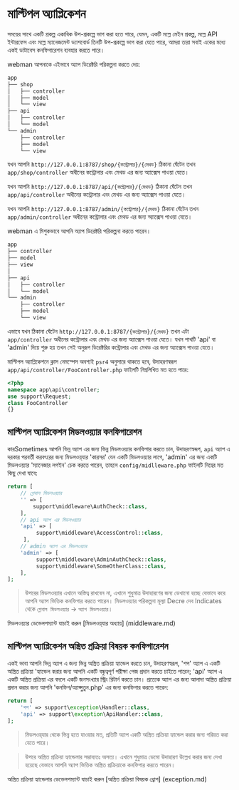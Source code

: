 # মাল্টিপল অ্যাপ্লিকেশন
সময়ের সাথে একটি প্রকল্প একাধিক উপ-প্রকল্পে ভাগ করা হতে পারে, যেমন, একটি মল্লে মেইন প্রকল্প, মল্লে API ইন্টারফেস এবং মল্লে ম্যানেজমেন্ট ড্যাশবোর্ড তিনটি উপ-প্রকল্পে ভাগ করা যেতে পারে, আমরা তারা সবাই একের মধ্যে একই ডাটাবেস কনফিগারেশন ব্যবহার করতে পারে।

webman আপনাকে এইভাবে অ্যাপ ডিরেক্টরি পরিকল্পনা করতে দেয়:
```php
app
├── shop
│   ├── controller
│   ├── model
│   └── view
├── api
│   ├── controller
│   └── model
└── admin
    ├── controller
    ├── model
    └── view
```
যখন আপনি `http://127.0.0.1:8787/shop/{কন্ট্রোলার}/{মেথড}` ঠিকানা ঘেঁটেন তখন `app/shop/controller` অধীনের কন্ট্রোলার এবং মেথড এর জন্য অ্যাক্সেস পাওয়া যেতে।

যখন আপনি `http://127.0.0.1:8787/api/{কন্ট্রোলার}/{মেথড}` ঠিকানা ঘেঁটেন তখন `app/api/controller` অধীনের কন্ট্রোলার এবং মেথড এর জন্য অ্যাক্সেস পাওয়া যেতে।

যখন আপনি `http://127.0.0.1:8787/admin/{কন্ট্রোলার}/{মেথড}` ঠিকানা ঘেঁটেন তখন `app/admin/controller` অধীনের কন্ট্রোলার এবং মেথড এর জন্য অ্যাক্সেস পাওয়া যেতে।

webman এ মিশুকভাবে আপনি অ্যাপ ডিরেক্টরি পরিকল্পনা করতে পারেন।
```php
app
├── controller
├── model
├── view
│
├── api
│   ├── controller
│   └── model
└── admin
    ├── controller
    ├── model
    └── view
```
এভাবে যখন ঠিকানা ঘেঁটেন `http://127.0.0.1:8787/{কন্ট্রোলার}/{মেথড}` তখন এটা `app/controller` অধীনের কন্ট্রোলার এবং মেথড এর জন্য অ্যাক্সেস পাওয়া যেতে। যখন পাথটি 'api' বা 'admin' দিয়ে শুরু হয় তখন সেই অনুরূপ ডিরেক্টরির কন্ট্রোলার এবং মেথড এর জন্য অ্যাক্সেস পাওয়া যেতে।

মাল্টিপল অ্যাপ্লিকেশনে ক্লাস নেমস্পেস অবশ্যই `psr4` অনুসারে থাকতে হবে, উদাহরণস্বরূপ `app/api/controller/FooController.php` ফাইলটি নিম্নলিখিত মত হতে পারে:
```php
<?php
namespace app\api\controller;
use support\Request;
class FooController
{}
```
## মাল্টিপল অ্যাপ্লিকেশন মিডলওয়্যার কনফিগারেশন
কারSometimes আপনি ভিন্ন অ্যাপ এর জন্য ভিন্ন মিডলওয়্যার কনফিগার করতে চান, উদাহরণস্বৰূপ, `api` অ্যাপ এ দরকার পরবর্তী করবৎরের জন্য মিডলওয়্‌যার 'কারসর' যেন একটি মিডলওয়্যার লাগে, 'admin' এর জন্য একটি মিডলওয়্যার 'ম্যানেজার লগইন' চেক করতে পারেন, তাহলে `config/midlleware.php` ফাইলটি নিম্নের মত কিছু দেখা যাবে:
```php
return [
    // গ্লোবাল মিডলওয়্যার
    '' => [
        support\middleware\AuthCheck::class,
    ],
    // api অ্যাপ এর মিডলওয়্যার
    'api' => [
         support\middleware\AccessControl::class,
     ],
    // admin অ্যাপ এর মিডলওয়্যার
    'admin' => [
         support\middleware\AdminAuthCheck::class,
         support\middleware\SomeOtherClass::class,
    ],
];
```
> উপরের মিডলওয়্যার এখানে অস্তিত্ব রাখবেন না, এখানে শুধুমাত্র উদাহারণের জন্য ডেখানো হচ্ছে যেভাবে করে আপনি অ্যাপ ভিত্তিক কনফিগার করতে পারেন।
মিডলওয়্যার পরিকল্পনা মূল্যা Decre দেব Indicates থেকে `গ্লোবাল মিডলওয়্যার` -> `অ্যাপ মিডলওয়্যার`।

মিডলওয়্যার ডেভেলপম্যান্ট যাচাই করুন [মিডলওয়্‌যার অধ্যায়] (middleware.md)

## মাল্টিপল অ্যাপ্লিকেশন অস্ত্রিত প্রক্রিয়া বিষয়ক কনফিগারেশন
একই ভাবা আপনি ভিন্ন অ্যাপ এ জন্য ভিন্ন অস্ত্রিত প্রক্রিয়া হ্যান্ডেল করতে চান, উদাহরণস্বরূপ, 'শপ' অ্যাপ এ একটি অস্ত্রিত প্রক্রিয়া 'হ্যান্ডেল করার জন্য আপনি একটি বন্ধুত্বপূর্ণ পরীক্ষা পেজ প্রদান করতে চাইতে পারেন; 'api' অ্যাপ এ একটি অস্ত্রিত প্রক্রিয়া এর বদলে একটি জনসংখ্যার স্ট্রিং রিটার্ন করতে চান। প্রত্যেক অ্যাপ এর জন্য আলাদা অস্ত্রিত প্রক্রিয়া প্রদান করার জন্য আপনি 'কনফিগ/অ্যাপ্সু্তুন.php' এর জন্য কনফিগার করতে পারেন:
```php
return [
    'শপ' => support\exception\Handler::class,
    'api' => support\exception\ApiHandler::class,
];
```
> মিডলওয়্‌যার থেকে ভিন্ন হতে যাওয়ার মত, প্রতিটি অ্যাপ একটি অস্ত্রিত প্রক্রিয়া হ্যান্ডেল করার জন্য গরিয়ত করা যেতে পারে।

> উপরে অস্ত্রিত প্রক্রিয়া হ্যান্ডেলার সম্ভাব্যতঃ অসত্য। এখানে শুধুমাত্র ডেমো উদাহারণ উল্লেখ করার জন্য দেখা হয়েছে যেভাবে আপনি অ্যাপ ভিত্তিক অস্ত্রিত প্রক্রিয়াকে কনফিগার করতে পারেন।

অস্ত্রিত প্রক্রিয়া হ্যান্ডেলার ডেভেলপম্যান্ট যাচাই করুন [অস্ত্রিত প্রক্রিয়া বিষয়ক ধ্রোপ] (exception.md)

